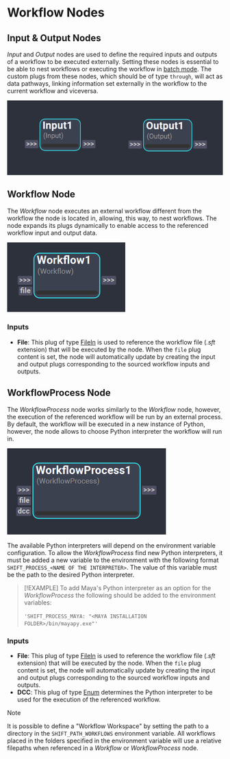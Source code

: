 # Workflow Nodes


## Input & Output Nodes
*Input* and *Output* nodes are used to define the required inputs and outputs of a workflow to be executed externally. Setting these nodes is essential to be able to nest workflows or executing the workflow in [batch mode](../../getting_started/basics/batch.md). The custom plugs from these nodes, which should be of type `through`, will act as data pathways, linking information set externally in the workflow to the current workflow and viceversa. 


![Workflow Node](../../images/nodes/Input_outputNodes.png) 

## Workflow Node
The *Workflow* node executes an external workflow different from the workflow the node is located in, allowing, this way, to nest workflows. The node expands its plugs dynamically to enable access to the referenced workflow input and output data.

![Workflow Node](../../images/nodes/workflow.png) 

### Inputs

- **File**: This plug of type [FileIn](../nodes/#plugs) is used to reference the workflow file (*.sft* extension) that will be executed by the node. When the `file` plug content is set, the node will automatically update by creating the input and output plugs corresponding to the sourced workflow inputs and outputs.

## WorkflowProcess Node

The *WorkflowProcess* node works similarly to the *Workflow* node, however, the execution of the referenced workflow will be run by an external process. By default, the workflow will be executed in a new instance of Python, however, the node allows to choose Python interpreter the workflow will run in. 


![WorkflowProcess Node](../../images/nodes/workflow_process.png)

The available Python interpreters will depend on the environment variable configuration. To allow the *WorkflowProcess* find new Python interpreters, it must be added a new variable to the environment with the following format `SHIFT_PROCESS_<NAME OF THE INTERPRETER>`. The value of this variable must be the path to the desired Python interpreter.

>[!EXAMPLE]
> To add Maya's Python interpreter as an option for the *WorkflowProcess* the following should be added to the environment variables:
> 
>`'SHIFT_PROCESS_MAYA: "<MAYA INSTALLATION FOLDER>/bin/mayapy.exe"'`

### Inputs
- **File**: This plug of type [FileIn](../nodes/#plugs) is used to reference the workflow file (*.sft* extension) that will be executed by the node. When the `file` plug content is set, the node will automatically update by creating the input and output plugs corresponding to the sourced workflow inputs and outputs.
- **DCC**: This plug of type [Enum](../nodes/#plugs) determines the Python interpreter to be used for the execution of the referenced workflow.

>[!NOTE]
> It is possible to define a "Workflow Workspace" by setting the path to a directory in the `SHIFT_PATH_WORKFLOWS` environment variable. All workflows placed in the folders specified in the environment variable will use a relative filepaths when referenced in a *Workflow* or *WorkflowProcess* node. 

<!-- ### Examples

This section is reserved to an example video of how to use the Workflow nodes.

 -->